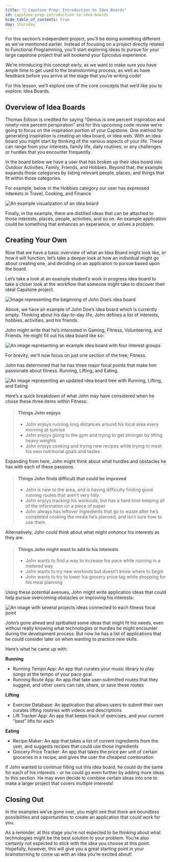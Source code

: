 ```yaml
---
title: "📓 Capstone Prep: Introduction to Idea Boards"
id: capstone-prep-introduction-to-idea-boards
hide_table_of_contents: true
day: thursday
---
```


For this section’s independent project, you’ll be doing something different as we’ve mentioned earlier. Instead of focusing on a project directly related to Functional Programming, you’ll start exploring ideas to pursue for your large capstone project that will bookend your Epicodus experience. 

We’re introducing this concept early, as we want to make sure you have ample time to get used to the brainstorming process, as well as have feedback before you arrive at the stage that you’re writing code! 

For this lesson, we’ll explore one of the core concepts that we’d like you to explore: Idea Boards. 

## Overview of Idea Boards
Thomas Edison is credited for saying “Genius is one percent inspiration and ninety-nine percent perspiration” and for this upcoming code review we’re going to focus on the inspiration portion of your Capstone. One method for generating inspiration is creating an idea board, or idea web. With an idea board you might start by thinking of the various aspects of your life. These can range from your interests, family life, daily routines, or any challenges or hurdles that you encounter frequently.

In the board below we have a user that has broken up their idea board into Outdoor Activities, Family, Friends, and Hobbies. Beyond that, the example expands those categories by listing relevant people, places, and things that fit within those categories. 

For example, below in the Hobbies category our user has expressed interests in Travel, Cooking, and Finance

![An example visualization of an idea board](https://learnhowtoprogram.s3.us-west-2.amazonaws.com/React/idea-board-example.png)

Finally, in the example, there are distilled ideas that can be attached to those interests, places, people, activities, and so on. An example application could be something that enhances an experience, or solves a problem. 

## Creating Your Own
Now that we have a basic overview of what an Idea Board might look like, or how it will function, let’s take a deeper look at how an individual might go about creating one, and deciding on an application to pursue based upon the board. 

Let’s take a look at an example student’s work in progress idea board to take a closer look at the workflow that someone might take to discover their ideal Capstone project. 


![Image representing the beginning of John Doe’s idea board](https://learnhowtoprogram.s3.us-west-2.amazonaws.com/React/Week-1-React-2019/idea-board-1.PNG)

Above, we have an example of John Doe’s idea board which is currently empty. Thinking about his day-to-day life, John defines a list of interests, hobbies, activities, and his friends. 

John might write that he’s interested in Gaming, Fitness, Volunteering, and Friends. He might fill out his idea board like so: 

![An image representing an example idea board with four interest groups](https://learnhowtoprogram.s3.us-west-2.amazonaws.com/React/Week-1-React-2019/idea-board-2.PNG)


For brevity, we'll now focus on just one section of the tree; Fitness. 

John has determined that he has three major focal points that make him passionate about fitness. Running, Lifting, and Eating.

![An image representing an updated idea board tree with Running, Lifting, and Eating](https://learnhowtoprogram.s3.us-west-2.amazonaws.com/React/Week-1-React-2019/idea-board-3.PNG)

Here’s a quick breakdown of what John may have considered when he chose these three items within Fitness:

> #### Things John enjoys
> * John enjoys running long distances around his local area every morning at sunrise
> * John enjoys going to the gym and trying to get stronger by lifting heavy weights
> * John enjoys cooking and trying new recipes while trying to meet his own nutritional goals and tastes 

Expanding from here, John might think about what hurdles and obstacles he has with each of these passions. 

> #### Things John finds difficult that could be improved
> * John is new to the area, and is having difficulty finding good running routes that aren’t very hilly
> * John enjoys tracking his workouts, but has a hard time keeping all of the information on a piece of paper 
> * John always has leftover ingredients that go to waste after he’s completed cooking the meals he’s planned, and isn’t sure how to use them.

Alternatively, John could think about what might *enhance* his interests as they are.

> #### Things John might want to add to his interests
> * John wants to find a way to increase his pace while running in a metered way
> * John wants to try new workouts but doesn’t know where to begin
> * John wants to try to lower his grocery price tag while shopping for his meal planning

Using these potential avenues, John might write application ideas that could help pursue overcoming obstacles or improving his interests: 

![An image with several projects ideas connected to each fitness focal point](https://learnhowtoprogram.s3.us-west-2.amazonaws.com/React/Week-1-React-2019/idea-board-4.PNG)

John’s gone ahead and spitballed some ideas that might fit his needs, even without really knowing what technologies or hurdles he might encounter during the development process. But now he has a list of applications that he could consider later on when wanting to practice new skills. 

Here’s what he came up with: 

**Running**
* Running Tempo App: An app that curates your music library to play songs at the tempo of your pace goal.
* Running Route App: An app that take user-submitted routes that they suggest, and other users can rate, share, or save these routes

**Lifting**
* Exercise Database: An application that allows users to submit their own curates lifting routines with videos and descriptions
* Lift Tracker App: An app that keeps track of exercises, and your current "best" lifts for each

**Eating**
* Recipe Maker: An app that takes a list of current ingredients from the user, and suggests recipes that could use those ingredients
* Grocery Price Tracker: An app that takes the price per unit of certain groceries in a recipe, and gives the user the cheapest combination

If John wanted to continue filling out this idea board, he could do the same for each of his interests - or he could go even further by adding more ideas to this section. He may even decide to combine certain ideas into one to make a larger project that covers multiple interests!

## Closing Out

In the examples we’ve gone over, you might see that there are boundless possibilities and opportunities to create an application that could work for you. 

As a reminder, at this stage you’re not expected to be thinking about what technologies might be the best solution to your problem. You’re also certainly not expected to stick with the idea you choose at this point. Hopefully, however, this will give you a great starting point in your brainstorming to come up with an idea you’re excited about! 
